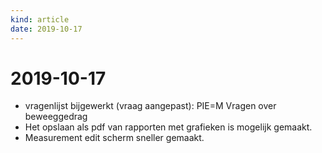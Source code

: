```yaml
---
kind: article
date: 2019-10-17
---
```


# 2019-10-17

* vragenlijst bijgewerkt (vraag aangepast): PIE=M Vragen over beweeggedrag
* Het opslaan als pdf van rapporten met grafieken is mogelijk gemaakt.
* Measurement edit scherm sneller gemaakt.
